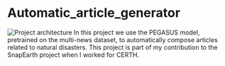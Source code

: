 # Automatic_article_generator
![Project architecture](https://user-images.githubusercontent.com/46052843/172661217-11814181-2332-4ce7-a0ac-e413c01a8016.png)
In this project we use the PEGASUS model, pretrained on the multi-news dataset, to automatically compose articles related to natural disasters. This project is part of my contribution to the SnapEarth project when I worked for CERTH.
